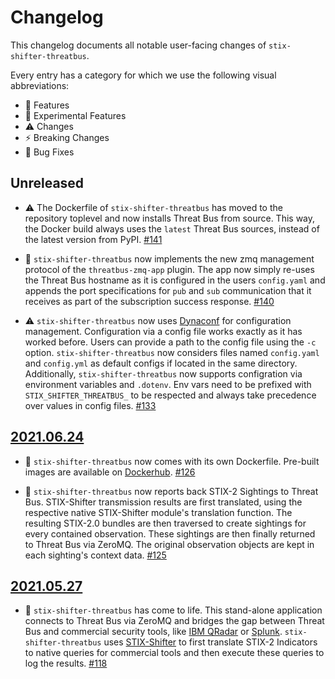 # Changelog

This changelog documents all notable user-facing changes of
`stix-shifter-threatbus`.

Every entry has a category for which we use the following visual abbreviations:

- 🎁 Features
- 🧬 Experimental Features
- ⚠️ Changes
- ⚡️ Breaking Changes
- 🐞 Bug Fixes

## Unreleased

- ⚠️ The Dockerfile of `stix-shifter-threatbus` has moved to the repository
  toplevel and now installs Threat Bus from source. This way, the Docker build
  always uses the `latest` Threat Bus sources, instead of the latest version
  from PyPI.
  [#141](https://github.com/tenzir/threatbus/pull/141)

- 🐞 `stix-shifter-threatbus` now implements the new zmq management protocol of
  the `threatbus-zmq-app` plugin. The app now simply re-uses the Threat Bus
  hostname as it is configured in the users `config.yaml` and appends the port
  specifications for `pub` and `sub` communication that it receives as part of
  the subscription success response.
  [#140](https://github.com/tenzir/threatbus/pull/140)

- ⚠️ `stix-shifter-threatbus` now uses
  [Dynaconf](https://github.com/rochacbruno/dynaconf) for configuration
  management. Configuration via a config file works exactly as it has worked
  before. Users can provide a path to the config file using the `-c` option.
  `stix-shifter-threatbus` now considers files named `config.yaml` and
  `config.yml` as default configs if located in the same directory.
  Additionally, `stix-shifter-threatbus` now supports configration via
  environment variables and `.dotenv`. Env vars need to be prefixed with
  `STIX_SHIFTER_THREATBUS_` to be respected and always take precedence over
  values in config files.
  [#133](https://github.com/tenzir/threatbus/pull/133)

## [2021.06.24]

- 🎁 `stix-shifter-threatbus` now comes with its own Dockerfile. Pre-built
  images are available on
  [Dockerhub](http://hub.docker.com/r/tenzir/stix-shifter-threatbus).
  [#126](https://github.com/tenzir/threatbus/pull/126)

- 🎁 `stix-shifter-threatbus` now reports back STIX-2 Sightings to Threat Bus.
  STIX-Shifter transmission results are first translated, using the respective
  native STIX-Shifter module's translation function. The resulting STIX-2.0
  bundles are then traversed to create sightings for every contained
  observation. These sightings are then finally returned to Threat Bus via
  ZeroMQ. The original observation objects are kept in each sighting's context
  data.
  [#125](https://github.com/tenzir/threatbus/pull/125)

## [2021.05.27]

- 🎁 `stix-shifter-threatbus` has come to life. This stand-alone application
  connects to Threat Bus via ZeroMQ and bridges the gap between Threat Bus and
  commercial security tools, like
  [IBM QRadar](https://www.ibm.com/security/security-intelligence/qradar) or
  [Splunk](https://www.splunk.com/). `stix-shifter-threatbus` uses
  [STIX-Shifter](https://github.com/opencybersecurityalliance/stix-shifter) to
  first translate STIX-2 Indicators to native queries for commercial tools and
  then execute these queries to log the results.
  [#118](https://github.com/tenzir/threatbus/pull/118)

[2021.05.27]: https://github.com/tenzir/threatbus/releases/tag/2021.05.27
[2021.06.24]: https://github.com/tenzir/threatbus/releases/tag/2021.06.24
